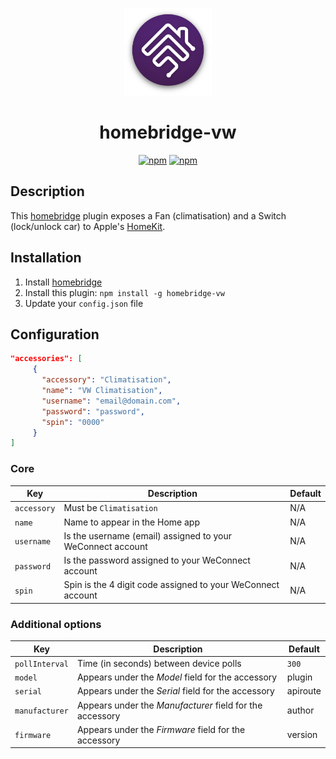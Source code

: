 <p align="center">
  <a href="https://github.com/homebridge/homebridge"><img src="https://raw.githubusercontent.com/homebridge/branding/master/logos/homebridge-color-round-stylized.png" height="140"></a>
</p>

<span align="center">

# homebridge-vw

[![npm](https://img.shields.io/npm/v/homebridge-vw.svg)](https://www.npmjs.com/package/homebridge-vw) [![npm](https://img.shields.io/npm/dt/homebridge-vw.svg)](https://www.npmjs.com/package/homebridge-vw)

</span>

## Description

This [homebridge](https://github.com/homebridge/homebridge) plugin exposes a Fan (climatisation) and a Switch (lock/unlock car) to Apple's [HomeKit](http://www.apple.com/ios/home/).

## Installation

1. Install [homebridge](https://github.com/homebridge/homebridge#installation)
2. Install this plugin: `npm install -g homebridge-vw`
3. Update your `config.json` file

## Configuration

```json
"accessories": [
     {
       "accessory": "Climatisation",
       "name": "VW Climatisation",
       "username": "email@domain.com",
       "password": "password",
       "spin": "0000"
     }
]
```

### Core
| Key | Description | Default |
| --- | --- | --- |
| `accessory` | Must be `Climatisation` | N/A |
| `name` | Name to appear in the Home app | N/A |
| `username` | Is the username (email) assigned to your WeConnect account | N/A |
| `password` | Is the password assigned to your WeConnect account | N/A |
| `spin` | Spin is the 4 digit code assigned to your WeConnect account | N/A |

### Additional options
| Key | Description | Default |
| --- | --- | --- |
| `pollInterval` | Time (in seconds) between device polls | `300` |
| `model` | Appears under the _Model_ field for the accessory | plugin |
| `serial` | Appears under the _Serial_ field for the accessory | apiroute |
| `manufacturer` | Appears under the _Manufacturer_ field for the accessory | author |
| `firmware` | Appears under the _Firmware_ field for the accessory | version |